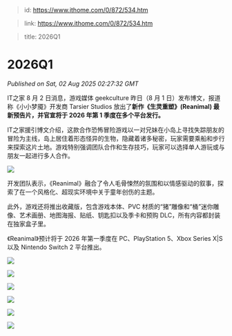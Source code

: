 > id: https://www.ithome.com/0/872/534.htm

> link: https://www.ithome.com/0/872/534.htm

> title: 2026Q1

# 2026Q1
_Published on Sat, 02 Aug 2025 02:27:32 GMT_

IT之家 8 月 2 日消息，游戏媒体 geekculture 昨日（8 月 1 日）发布博文，报道称《小小梦魇》开发商 Tarsier Studios 放出了**新作《生灵重塑》(Reanimal) 最新预告片，并官宣将于 2026 年第 1 季度在多个平台发行。**

IT之家援引博文介绍，这款合作恐怖冒险游戏以一对兄妹在小岛上寻找失踪朋友的冒险为主线，岛上居住着形态怪异的生物，隐藏着诸多秘密，玩家需要乘船和步行来探索这片土地。游戏特别强调团队合作和生存技巧，玩家可以选择单人游玩或与朋友一起进行多人合作。

![](https://img.ithome.com/newsuploadfiles/2025/8/a278b443-4715-4452-8107-52a76bf6a1fc.jpg?x-bce-process=image/format,f_auto)

开发团队表示，《Reanimal》融合了令人毛骨悚然的氛围和以情感驱动的叙事，探索了在一个风格化、超现实环境中关于童年创伤的主题。

此外，游戏还将推出收藏版，包含游戏本体、PVC 材质的“猪”雕像和“桶”迷你雕像、艺术画册、地图海报、贴纸、钥匙扣以及季卡和预购 DLC，所有内容都封装在独家盒子里。

《Reanimal》预计将于 2026 年第一季度在 PC、PlayStation 5、Xbox Series X|S 以及 Nintendo Switch 2 平台推出。

![](https://img.ithome.com/newsuploadfiles/2024/8/e039b4a9-2451-4f8c-8d86-4e1dad0c422d.jpg?x-bce-process=image/format,f_auto)

![](https://img.ithome.com/newsuploadfiles/2024/8/acff3c6f-d53b-49fb-9c80-c90a9c7efb39.jpg?x-bce-process=image/format,f_auto)

![](https://img.ithome.com/newsuploadfiles/2024/8/eb050cd1-3117-41d8-9b9d-8a5353ed33dc.jpg?x-bce-process=image/format,f_auto)

![](https://img.ithome.com/newsuploadfiles/2024/8/ae7a0d73-9cee-47ff-aae3-8c998af5629d.jpg?x-bce-process=image/format,f_auto)

![](https://img.ithome.com/newsuploadfiles/2024/8/665bb07c-7652-4c1f-9cdf-5477c6429a73.jpg?x-bce-process=image/format,f_auto)

![](https://img.ithome.com/newsuploadfiles/2024/8/60f04297-ef06-4c91-b87e-de1524b31917.jpg?x-bce-process=image/format,f_auto)
